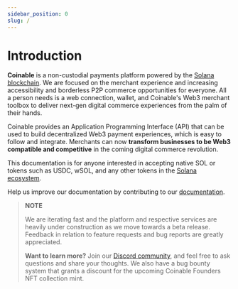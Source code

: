 ```yaml
---
sidebar_position: 0
slug: /
---
```


# Introduction

**Coinable** is a non-custodial payments platform powered by the [Solana blockchain](https://solana.com/). We are focused on the merchant experience and increasing accessibility and borderless P2P commerce opportunities for everyone. All a person needs is a web connection, wallet, and Coinable's Web3 merchant toolbox to deliver next-gen digital commerce experiences from the palm of their hands.

Coinable provides an Application Programming Interface (API) that can be used to build decentralized Web3 payment experiences, which is easy to follow and integrate. Merchants can now **transform businesses to be Web3 compatible and competitive** in the coming digital commerce revolution.

This documentation is for anyone interested in accepting native SOL or tokens such as USDC, wSOL, and any other tokens in the [Solana ecosystem](https://coinmarketcap.com/view/solana-ecosystem/).

Help us improve our documentation by contributing to our [documentation](https://github.com/coinable/coinable-docs).

> **NOTE**
>
> We are iterating fast and the platform and respective services are heavily under construction as we move towards a beta release.
> Feedback in relation to feature requests and bug reports are greatly appreciated.
>
> **Want to learn more?** Join our [Discord community](https://discord.gg/Q8XtTCCqBj), and feel free to ask questions and share your thoughts. We also have a bug bounty system that grants a discount for the upcoming Coinable Founders NFT collection mint.
